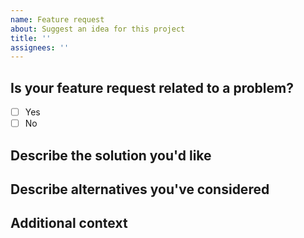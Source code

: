```yaml
---
name: Feature request
about: Suggest an idea for this project
title: ''
assignees: ''
---
```


## Is your feature request related to a problem?
- [ ] Yes
- [ ] No
<!--- A clear and concise description of what the problem is. Ex. I'm always frustrated when [...] --->

## Describe the solution you'd like
<!--- A clear and concise description of what you want to happen. --->

## Describe alternatives you've considered
<!--- A clear and concise description of any alternative solutions or features you've considered. --->

## Additional context
<!--- Add any other context or screenshots about the feature request here. --->
